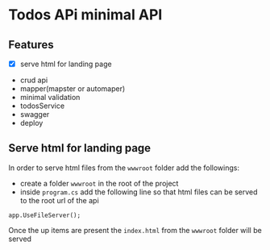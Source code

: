 
# Todos APi minimal API

## Features

- [x] serve html for landing page
-  crud api
- mapper(mapster or automaper)
- minimal validation
-  todosService
-  swagger
- deploy 



## Serve html for landing page

In order to serve html files from the ```wwwroot``` folder add the followings:
- create a folder ``` wwwroot ``` in the root of the project
- inside ```program.cs``` add the following line so that html files can be served to the root url of the api
```code
app.UseFileServer();
```

Once the up items are present the ```index.html``` from the ```wwwroot``` folder will be served

